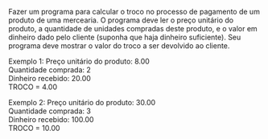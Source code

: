 Fazer um programa para calcular o troco no processo de pagamento de um produto de uma mercearia.
O programa deve ler o preço unitário do produto, a quantidade de unidades compradas deste produto,
e o valor em dinheiro dado pelo cliente (suponha que haja dinheiro suficiente). Seu programa deve
mostrar o valor do troco a ser devolvido ao cliente.

Exemplo 1:
Preço unitário do produto: 8.00  
Quantidade comprada: 2  
Dinheiro recebido: 20.00  
TROCO = 4.00  

Exemplo 2:
Preço unitário do produto: 30.00  
Quantidade comprada: 3  
Dinheiro recebido: 100.00  
TROCO = 10.00  